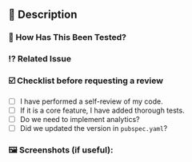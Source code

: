 ## 📖 Description
<!--- Describe your changes in detail -->

### 🧪 How Has This Been Tested?
<!--- Please describe how you tested your changes. -->
<!--- Include details of your unit test, and the manual tests you did -->
<!--- see how your change affects other areas of the code, etc. -->

### ⁉️ Related Issue
<!--- If suggesting a new feature or change, please discuss it in an issue first -->
<!--- If fixing a bug, there should be an issue describing it with steps to reproduce -->
<!--- Please link to the issue here: (use keyword `closes: #12345`) -->

### ☑️ Checklist before requesting a review
- [ ] I have performed a self-review of my code.
- [ ] If it is a core feature, I have added thorough tests.
- [ ] Do we need to implement analytics?
- [ ] Did we updated the version in `pubspec.yaml`?

### 🖼️ Screenshots (if useful):
<!--- If it's a visual change, please provide a screenshot -->
